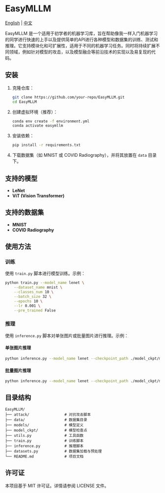 # EasyMLLM

[English](README.md) | [中文](README_zh.md)

EasyMLLM 是一个适用于初学者的机器学习库，旨在帮助像我一样入门机器学习的同学进行快速的上手以及提供简单的API进行各种模型和数据集的训练、测试和推理。它支持模块化和可扩展性，适用于不同的机器学习任务。同时将持续扩展不同领域，例如针对模型的攻击，以及模型融合等前沿技术的实现以及易复现的代码。

## 安装

1. 克隆仓库：
   ```bash
   git clone https://github.com/your-repo/EasyMLLM.git
   cd EasyMLLM
   ```

2. 创建虚拟环境（推荐）：
   ```bash
   conda env create -f environment.yml
   conda activate easymllm
   ```

3. 安装依赖：
   ```bash
   pip install -r requirements.txt
   ```

4. 下载数据集（如 MNIST 或 COVID Radiography），并将其放置在 `data` 目录下。

## 支持的模型

- **LeNet**
- **ViT (Vision Transformer)**

## 支持的数据集

- **MNIST**
- **COVID Radiography**

## 使用方法

### 训练

使用 `train.py` 脚本进行模型训练。示例：

```bash
python train.py --model_name lenet \
    --dataset_name mnist \
    --classes_num 10 \
    --batch_size 32 \
    --epochs 10 \
    --lr 0.001 \
    --pre_trained False 
```

### 推理

使用 `inference.py` 脚本对单张图片或批量图片进行推理。示例：

#### 单张图片推理
```bash
python inference.py --model_name lenet --checkpoint_path ./model_ckpt/mnist_lenet.pth --test_data_path ./data/mnist/test/0.png --dataset mnist --num_classes 10
```

#### 批量图片推理
```bash
python inference.py --model_name lenet --checkpoint_path ./model_ckpt/mnist_lenet.pth --test_data_path ./data/mnist/test --dataset mnist --num_classes 10
```

## 目录结构

```
EasyMLLM/
├── attack/                # 对抗攻击脚本
├── data/                  # 数据集目录
├── models/                # 模型定义
├── model_ckpt/            # 模型检查点
├── utils.py               # 工具函数
├── train.py               # 训练脚本
├── inference.py           # 推理脚本
├── datasets.py            # 数据集加载与预处理
└── README.md              # 项目文档
```

## 许可证

本项目基于 MIT 许可证。详情请参阅 LICENSE 文件。
